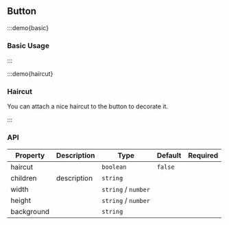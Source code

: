 ## Button

:::demo{basic}

### Basic Usage

:::

:::demo{haircut}

### Haircut

You can attach a nice haircut to the button to decorate it.

:::

### API

| Property   | Description | Type                | Default | Required |
| ---------- | ----------- | ------------------- | ------- | -------- |
| haircut    |             | `boolean`           | `false` |          |
| children   | description | `string`            |         |          |
| width      |             | `string` / `number` |         |          |
| height     |             | `string` / `number` |         |          |
| background |             | `string`            |         |          |
